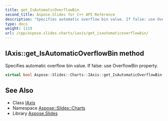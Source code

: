 ```yaml
---
title: get_IsAutomaticOverflowBin
second_title: Aspose.Slides for C++ API Reference
description: "Specifies automatic overflow bin value. If false: use OverflowBin property."
type: docs
weight: 1119
url: /cpp/aspose.slides.charts/iaxis/get_isautomaticoverflowbin/
---
```

## IAxis::get_IsAutomaticOverflowBin method


Specifies automatic overflow bin value. If false: use OverflowBin property.

```cpp
virtual bool Aspose::Slides::Charts::IAxis::get_IsAutomaticOverflowBin()=0
```

## See Also

* Class [IAxis](../)
* Namespace [Aspose::Slides::Charts](../../)
* Library [Aspose.Slides](../../../)
